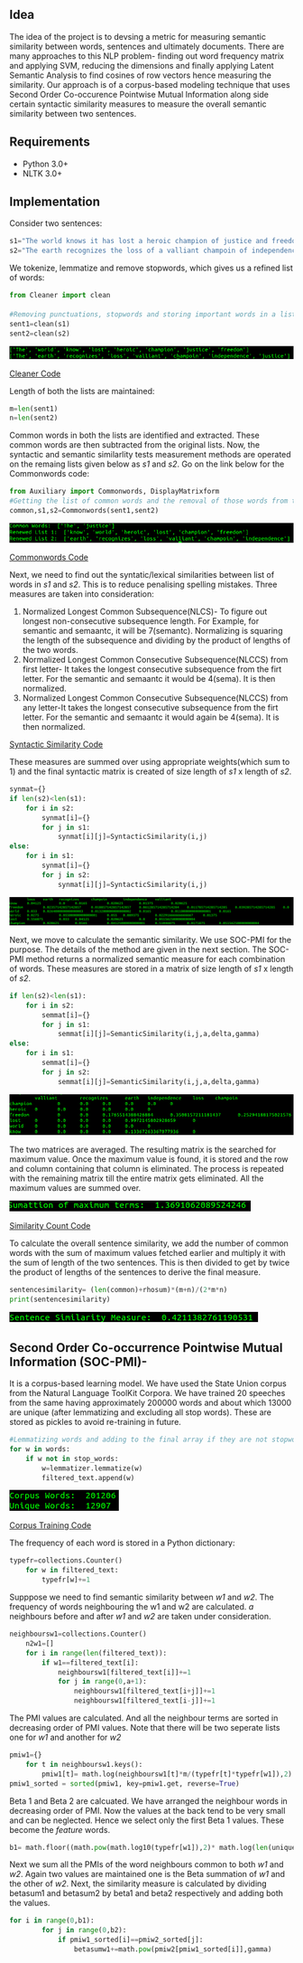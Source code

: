 ## Idea

The idea of the project is to devsing a metric for measuring semantic similarity between words, sentences and ultimately documents. There are many approaches to this NLP problem- finding out word frequency matrix and applying SVM, reducing the dimensions and finally applying Latent Semantic Analysis to find cosines of row vectors hence measuring the similarity. Our approach is of a corpus-based modeling technique that uses Second Order Co-occurence Pointwise Mutual Information along side certain syntactic similarity measures to measure the overall semantic similarity between two sentences.

## Requirements
- Python 3.0+
- NLTK 3.0+

## Implementation

Consider two sentences: 
```python
s1="The world knows it has lost a heroic champion of justice and freedom"
s2="The earth recognizes the loss of a valliant champoin of independence and justice"
```


We tokenize, lemmatize and remove stopwords, which gives us a refined list of words:
```python
from Cleaner import clean

#Removing punctuations, stopwords and storing important words in a list
sent1=clean(s1)
sent2=clean(s2)
```
![Output](https://github.com/caffeine96/TextSemanticSimilarity/blob/master/TSS%20Snips/Cleaning.png?raw=true)

[Cleaner Code](https://github.com/caffeine96/TextSemanticSimilarity/blob/master/Cleaner.py)



Length of both the lists are maintained:
```python 
m=len(sent1)
n=len(sent2)
```


Common words in both the lists are identified and extracted. These common words are then subtracted from the original lists. Now, the syntactic and semantic similarlity tests measurement methods are operated on the remaing lists given below as *s1* and *s2*. Go on the link below for the Commonwords code:
```python
from Auxiliary import Commonwords, DisplayMatrixform
#Getting the list of common words and the removal of those words from the original list
common,s1,s2=Commonwords(sent1,sent2)
```
![Output](https://github.com/caffeine96/TextSemanticSimilarity/blob/master/TSS%20Snips/CommonWords.png?raw=true)

[Commonwords Code](https://github.com/caffeine96/TextSemanticSimilarity/blob/master/Auxiliary.py)


Next, we need to find out the syntatic/lexical similarities between list of words in *s1* and *s2*. This is to reduce penalising spelling mistakes. Three measures are taken into consideration: 
1. Normalized Longest Common Subsequence(NLCS)- To figure out longest non-consecutive subsequence length. For Example, for semantic and semaantc, it will be 7(semantc). Normalizing is squaring the length of the subsequence and dividing by the product of lengths of the two words.
2. Normalized Longest Common Consecutive Subsequence(NLCCS) from first letter- It takes the longest consecutive subsequence from the firt letter. For the semantic and semaantc it would be 4(sema). It is then normalized.
3. Normalized Longest Common Consecutive Subsequence(NLCCS) from any letter-It takes the longest consecutive subsequence from the firt letter. For the semantic and semaantc it would again be 4(sema). It is then normalized.

[Syntactic Similarity Code](https://github.com/caffeine96/TextSemanticSimilarity/blob/master/SyntacticSimilarity.py)

These measures are summed over using appropriate weights(which sum to 1) and the final syntactic matrix is created of size length of *s1* x length of *s2*. 
```python
synmat={}
if len(s2)<len(s1):
	for i in s2:
		synmat[i]={}
		for j in s1:
			synmat[i][j]=SyntacticSimilarity(i,j)
else:
	for i in s1:
		synmat[i]={}
		for j in s2:
			synmat[i][j]=SyntacticSimilarity(i,j)
```

![Output](https://github.com/caffeine96/TextSemanticSimilarity/blob/master/TSS%20Snips/SyntacticSimilarityMatrix.png?raw=true)

Next, we move to calculate the semantic similarity. We use SOC-PMI for the purpose. The details of the method are given in the next section. The SOC- PMI method returns a normalized semantic measure for each combination of words. These measures are stored in a matrix of size length of *s1* x length of *s2*. 
```python
if len(s2)<len(s1):
	for i in s2:
		semmat[i]={}
		for j in s1:
			semmat[i][j]=SemanticSimilarity(i,j,a,delta,gamma)
else:
	for i in s1:
		semmat[i]={}
		for j in s2:
			semmat[i][j]=SemanticSimilarity(i,j,a,delta,gamma)
```

![Output](https://github.com/caffeine96/TextSemanticSimilarity/blob/master/TSS%20Snips/Semantic%20Matrix.png?raw=true)

The two matrices are averaged. The resulting matrix is the searched for maximum value. Once the maximum value is found, it is stored and the row and column containing that column is eliminated. The process is repeated with the remaining matrix till the entire matrix gets eliminated. All the maximum values are summed over.

![Output](https://github.com/caffeine96/TextSemanticSimilarity/blob/master/TSS%20Snips/Summation.png?raw=true)

[Similarity Count Code](https://github.com/caffeine96/TextSemanticSimilarity/blob/master/SimilarityCount.py)

To calculate the overall sentence similarity, we add the number of common words with the sum of maximum values fetched earlier and multiply it with the sum of length of the two sentences. This is then divided to get by twice the product of lengths of the sentences to derive the final measure.

```python
sentencesimilarity= (len(common)+rhosum)*(m+n)/(2*m*n)
print(sentencesimilarity)
```
![Output](https://github.com/caffeine96/TextSemanticSimilarity/blob/master/TSS%20Snips/SentenceSimilarity.png?raw=true)


## Second Order Co-occurrence Pointwise Mutual Information (SOC-PMI)-

It is a corpus-based learning model. We have used the State Union corpus from the Natural Language ToolKit Corpora. We have trained 20 speeches from the same having approximately 200000 words and about which 13000 are unique (after lemmatizing and excluding all stop words). These are stored as pickles to avoid re-training in future.
```python
#Lemmatizing words and adding to the final array if they are not stopwords
for w in words:
    if w not in stop_words:
	    w=lemmatizer.lemmatize(w)		
	    filtered_text.append(w)
```

![Words](https://github.com/caffeine96/TextSemanticSimilarity/blob/master/TSS%20Snips/Corpus%20Words.png?raw=true)

[Corpus Training Code](https://github.com/caffeine96/TextSemanticSimilarity/blob/master/Corpus-Train.py)


The frequency of each word is stored in a Python dictionary:
```python
typefr=collections.Counter()
	for w in filtered_text:
		typefr[w]+=1
```

Supppose we need to find semantic similarity between *w1* and *w2*. The frequency of words neighbouring the w1 and w2 are calculated. *a* neighbours before and after *w1* and *w2* are taken under consideration. 

```python
neighboursw1=collections.Counter()
	n2w1=[]
	for i in range(len(filtered_text)):
		if w1==filtered_text[i]:
			neighboursw1[filtered_text[i]]+=1
			for j in range(0,a+1):
				neighboursw1[filtered_text[i+j]]+=1
				neighboursw1[filtered_text[i-j]]+=1
```

The PMI values are calculated. And all the neighbour terms are sorted in decreasing order of PMI values. Note that there will be two seperate lists one for *w1* and another for *w2*
```python
pmiw1={}
	for t in neighboursw1.keys():
		pmiw1[t]= math.log(neighboursw1[t]*m/(typefr[t]*typefr[w1]),2)
pmiw1_sorted = sorted(pmiw1, key=pmiw1.get, reverse=True)
```

Beta 1 and Beta 2 are calcuated. We have arranged the neighbour words in decreasing order of PMI. Now the values at the back tend to be very small and can be neglected. Hence we select only the first Beta 1 values. These become the *feature* words. 

```python
b1= math.floor((math.pow(math.log10(typefr[w1]),2)* math.log(len(unique),2))/delta)
```
Next we sum all the PMIs of the word neighbours common to both *w1* and *w2*. Again two values are maintained one is the Beta summation of *w1* and the other of *w2*. Next, the similarity measure is calculated by dividing betasum1 and betasum2 by beta1 and beta2 respectively and adding both the values.

```python
for i in range(0,b1):
		for j in range(0,b2):
			if pmiw1_sorted[i]==pmiw2_sorted[j]:
				betasumw1+=math.pow(pmiw2[pmiw1_sorted[i]],gamma)
```


